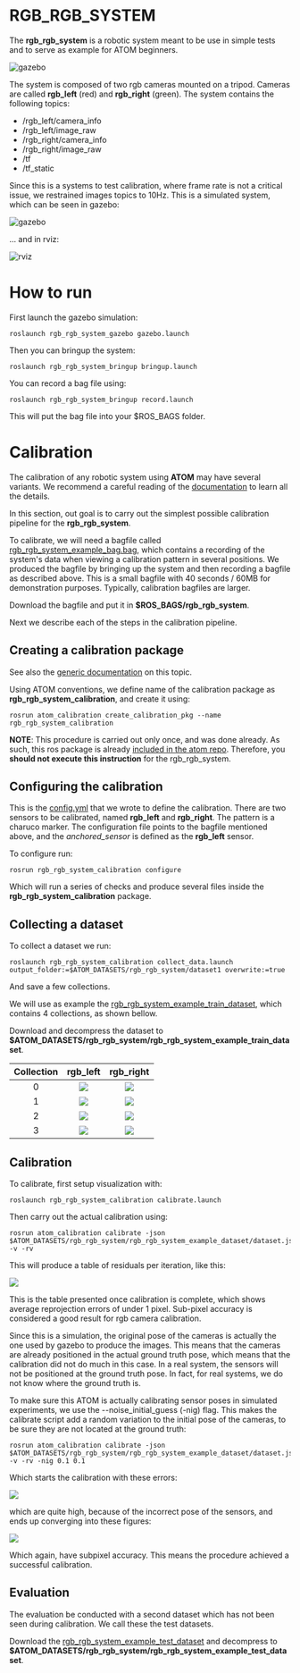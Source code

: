 # RGB_RGB_SYSTEM

The **rgb_rgb_system** is a robotic system meant to be use in simple tests and to serve as example for ATOM beginners.

![gazebo](docs/system.png)

The system is composed of two rgb cameras mounted on a tripod.
Cameras are called **rgb_left** (red) and **rgb_right** (green).
The system contains the following topics:

  - /rgb_left/camera_info 
  - /rgb_left/image_raw 
  - /rgb_right/camera_info
  - /rgb_right/image_raw 
  - /tf
  - /tf_static

Since this is a systems to test calibration, where frame rate is not a critical issue, we restrained images topics to 10Hz. 
This is a simulated system, which can be seen in gazebo:

![gazebo](docs/gazebo.png)

... and in rviz:

![rviz](docs/rviz.png)

# How to run

First launch the gazebo simulation:

    roslaunch rgb_rgb_system_gazebo gazebo.launch

Then you can bringup the system:

    roslaunch rgb_rgb_system_bringup bringup.launch

You can record a bag file using:

    roslaunch rgb_rgb_system_bringup record.launch

This will put the bag file into your $ROS_BAGS folder. 

# Calibration 

The calibration of any robotic system using **ATOM** may have several variants. We recommend a careful reading of the [documentation](https://lardemua.github.io/atom_documentation/) to learn all the details.

In this section, out goal is to carry out the simplest possible calibration pipeline for the **rgb_rgb_system**.

To calibrate, we will need a bagfile called [rgb_rgb_system_example_bag.bag](https://drive.google.com/file/d/1Noo3eZh72m-xRobYZywdo1wtqg7e4wGa/view?usp=sharing), which contains a recording of the system's data when viewing a calibration pattern in several positions.
We produced the bagfile by bringing up the system and then recording a bagfile as described above.
This is a small bagfile with 40 seconds / 60MB for demonstration purposes. Typically, calibration bagfiles are larger.

Download the bagfile and put it in **$ROS_BAGS/rgb_rgb_system**. 

Next we describe each of the steps in the calibration pipeline.

## Creating a calibration package

See also the [generic documentation](https://lardemua.github.io/atom_documentation/procedures/#create-a-calibration-package) on this topic.

Using ATOM conventions, we define name of the calibration package as **rgb_rgb_system_calibration**, and create it using:

    rosrun atom_calibration create_calibration_pkg --name rgb_rgb_system_calibration

**NOTE**: This procedure is carried out only once, and was done already. As such, this ros package is already [included in the atom repo](https://github.com/lardemua/atom/tree/miguelriemoliveira/issue629/atom_examples/rgb_rgb_system/rgb_rgb_system_calibration). Therefore, you **should not execute this instruction** for the rgb_rgb_system.


## Configuring the calibration


This is the [config.yml](https://github.com/lardemua/atom/blob/miguelriemoliveira/issue629/atom_examples/rgb_rgb_system/rgb_rgb_system_calibration/calibration/config.yml) that we wrote to define the calibration. There are two sensors to be calibrated, named **rgb_left** and **rgb_right**. The pattern is a charuco marker.
The configuration file points to the bagfile mentioned above, and the _anchored_sensor_ is defined as the **rgb_left** sensor.

To configure run:

    rosrun rgb_rgb_system_calibration configure

Which will run a series of checks and produce several files inside the **rgb_rgb_system_calibration** package.


## Collecting a dataset

To collect a dataset we run:

    roslaunch rgb_rgb_system_calibration collect_data.launch output_folder:=$ATOM_DATASETS/rgb_rgb_system/dataset1 overwrite:=true

And save a few collections. 

We will use as example the [rgb_rgb_system_example_train_dataset](https://drive.google.com/file/d/1FobBsyxtI29hDt5NlKfAg7kFdsZxrcbG/view?usp=sharing), which contains 4 collections, as shown bellow.

Download and decompress the dataset to **$ATOM_DATASETS/rgb_rgb_system/rgb_rgb_system_example_train_dataset**.

Collection |           rgb_left             |           rgb_right
:----------------:|:-------------------------:|:-------------------------:
0 | ![](docs/rgb_left_000.jpg) |  ![](docs/rgb_right_000.jpg)
1 | ![](docs/rgb_left_001.jpg) |  ![](docs/rgb_right_001.jpg)
2 | ![](docs/rgb_left_002.jpg) |  ![](docs/rgb_right_002.jpg)
3 | ![](docs/rgb_left_003.jpg) |  ![](docs/rgb_right_003.jpg)


## Calibration

To calibrate, first setup visualization with:

    roslaunch rgb_rgb_system_calibration calibrate.launch

Then carry out the actual calibration using:

    rosrun atom_calibration calibrate -json $ATOM_DATASETS/rgb_rgb_system/rgb_rgb_system_example_dataset/dataset.json -v -rv

This will produce a table of residuals per iteration, like this:

![](docs/calibration_output.png)

This is the table presented once calibration is complete, which shows average reprojection errors of under 1 pixel. Sub-pixel accuracy is considered a good result for rgb camera calibration.
 
 Since this is a simulation, the original pose of the cameras is actually the one used by gazebo to produce the images. This means that the cameras are already positioned in the actual ground truth pose, which means that the calibration did not do much in this case. In a real system, the sensors will not be positioned at the ground truth pose. In fact, for real systems, we do not know where the ground truth is.

To make sure this ATOM is actually calibrating sensor poses in simulated experiments, we use the --noise_initial_guess (-nig) flag. This makes the calibrate script add a random variation to the initial pose of the cameras, to be sure they are not located at the ground truth:

    rosrun atom_calibration calibrate -json $ATOM_DATASETS/rgb_rgb_system/rgb_rgb_system_example_dataset/dataset.json -v -rv -nig 0.1 0.1

Which starts the calibration with these errors:

![](docs/calibration_output2.png)

which are quite high, because of the incorrect pose of the sensors,  and ends up converging into these figures:

![](docs/calibration_output3.png)

Which again, have subpixel accuracy. This means the procedure achieved a successful calibration.


## Evaluation

The evaluation be conducted with a second dataset which has not been seen during calibration. We call these the test datasets. 

Download the [rgb_rgb_system_example_test_dataset](https://drive.google.com/file/d/1AvjQxncY1G0BbCZu_mgYIyefeFztsHpB/view?usp=sharing) and decompress to **$ATOM_DATASETS/rgb_rgb_system/rgb_rgb_system_example_test_dataset**.
